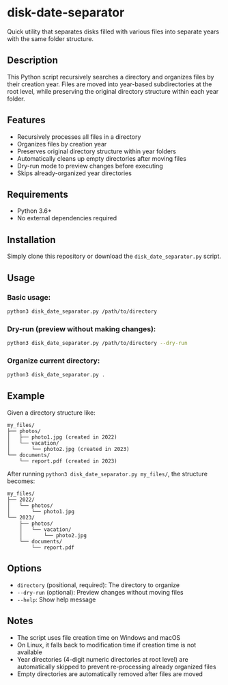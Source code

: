 # disk-date-separator
Quick utility that separates disks filled with various files into separate years with the same folder structure.

## Description

This Python script recursively searches a directory and organizes files by their creation year. Files are moved into year-based subdirectories at the root level, while preserving the original directory structure within each year folder.

## Features

- Recursively processes all files in a directory
- Organizes files by creation year
- Preserves original directory structure within year folders
- Automatically cleans up empty directories after moving files
- Dry-run mode to preview changes before executing
- Skips already-organized year directories

## Requirements

- Python 3.6+
- No external dependencies required

## Installation

Simply clone this repository or download the `disk_date_separator.py` script.

## Usage

### Basic usage:
```bash
python3 disk_date_separator.py /path/to/directory
```

### Dry-run (preview without making changes):
```bash
python3 disk_date_separator.py /path/to/directory --dry-run
```

### Organize current directory:
```bash
python3 disk_date_separator.py .
```

## Example

Given a directory structure like:
```
my_files/
├── photos/
│   ├── photo1.jpg (created in 2022)
│   └── vacation/
│       └── photo2.jpg (created in 2023)
└── documents/
    └── report.pdf (created in 2023)
```

After running `python3 disk_date_separator.py my_files/`, the structure becomes:
```
my_files/
├── 2022/
│   └── photos/
│       └── photo1.jpg
└── 2023/
    ├── photos/
    │   └── vacation/
    │       └── photo2.jpg
    └── documents/
        └── report.pdf
```

## Options

- `directory` (positional, required): The directory to organize
- `--dry-run` (optional): Preview changes without moving files
- `--help`: Show help message

## Notes

- The script uses file creation time on Windows and macOS
- On Linux, it falls back to modification time if creation time is not available
- Year directories (4-digit numeric directories at root level) are automatically skipped to prevent re-processing already organized files
- Empty directories are automatically removed after files are moved
